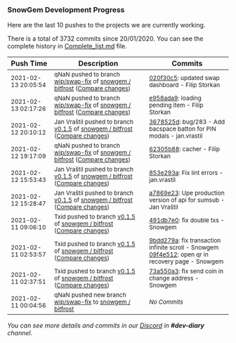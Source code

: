 
### SnowGem Development Progress

Here are the last 10 pushes to the projects we are currently working.

There is a total of 3732 commits since 20/01/2020. You can see the complete history in
 [Complete_list.md](Complete_list.md) file.

| Push Time | Description | Commits |
| --- | --- | --- |
| <sub>2021-02-13 20:05:54</sub> | <sub>qNaN pushed to branch [wip/swap\-fix](https://gitlab.com/snowgem/bitfrost/commits/wip/swap-fix) of [snowgem / bitfrost](https://gitlab.com/snowgem/bitfrost) ([Compare changes](https://gitlab.com/snowgem/bitfrost/compare/e958ada99413004593430d1d3cb76c99d02f383a...020f30c5bf10b4df4acfc2a613d506e2f46d7601))</sub> | <sub>[020f30c5](https://gitlab.com/snowgem/bitfrost/-/commit/020f30c5bf10b4df4acfc2a613d506e2f46d7601): updated swap dashboard - Filip Storkan</sub> |
| <sub>2021-02-13 02:17:26</sub> | <sub>qNaN pushed to branch [wip/swap\-fix](https://gitlab.com/snowgem/bitfrost/commits/wip/swap-fix) of [snowgem / bitfrost](https://gitlab.com/snowgem/bitfrost) ([Compare changes](https://gitlab.com/snowgem/bitfrost/compare/62305b882312f4a67434fae890796bac0ae900af...e958ada99413004593430d1d3cb76c99d02f383a))</sub> | <sub>[e958ada9](https://gitlab.com/snowgem/bitfrost/-/commit/e958ada99413004593430d1d3cb76c99d02f383a): loading pending item - Filip Storkan</sub> |
| <sub>2021-02-12 20:10:12</sub> | <sub>Jan Vraštil pushed to branch [v0\.1\.5](https://gitlab.com/snowgem/bitfrost/commits/v0.1.5) of [snowgem / bitfrost](https://gitlab.com/snowgem/bitfrost) ([Compare changes](https://gitlab.com/snowgem/bitfrost/compare/853e293a41c6786e8bdf580a5e0f75bd7c8fb521...3678525d33dfbc67f1382da524e300baaafc3af5))</sub> | <sub>[3678525d](https://gitlab.com/snowgem/bitfrost/-/commit/3678525d33dfbc67f1382da524e300baaafc3af5): bug/283 - Add bacspace batton for PIN modals - jan.vrastil</sub> |
| <sub>2021-02-12 19:17:09</sub> | <sub>qNaN pushed to branch [wip/swap\-fix](https://gitlab.com/snowgem/bitfrost/commits/wip/swap-fix) of [snowgem / bitfrost](https://gitlab.com/snowgem/bitfrost) ([Compare changes](https://gitlab.com/snowgem/bitfrost/compare/f2fe54a62d065400210644b474e785e8fc6a6d45...62305b882312f4a67434fae890796bac0ae900af))</sub> | <sub>[62305b88](https://gitlab.com/snowgem/bitfrost/-/commit/62305b882312f4a67434fae890796bac0ae900af): cacher - Filip Storkan</sub> |
| <sub>2021-02-12 15:53:43</sub> | <sub>Jan Vraštil pushed to branch [v0\.1\.5](https://gitlab.com/snowgem/bitfrost/commits/v0.1.5) of [snowgem / bitfrost](https://gitlab.com/snowgem/bitfrost) ([Compare changes](https://gitlab.com/snowgem/bitfrost/compare/a7869e23459ec871b19e31a230bc5726d21ef39f...853e293a41c6786e8bdf580a5e0f75bd7c8fb521))</sub> | <sub>[853e293a](https://gitlab.com/snowgem/bitfrost/-/commit/853e293a41c6786e8bdf580a5e0f75bd7c8fb521): Fix lint errors - jan.vrastil</sub> |
| <sub>2021-02-12 15:28:47</sub> | <sub>Jan Vraštil pushed to branch [v0\.1\.5](https://gitlab.com/snowgem/bitfrost/commits/v0.1.5) of [snowgem / bitfrost](https://gitlab.com/snowgem/bitfrost) ([Compare changes](https://gitlab.com/snowgem/bitfrost/compare/491db7e00c54add7c9cabf84ebd6b5a173f85c83...a7869e23459ec871b19e31a230bc5726d21ef39f))</sub> | <sub>[a7869e23](https://gitlab.com/snowgem/bitfrost/-/commit/a7869e23459ec871b19e31a230bc5726d21ef39f): Upe production version of api for sumsub - Jan Vraštil</sub> |
| <sub>2021-02-11 09:06:10</sub> | <sub>Txid pushed to branch [v0\.1\.5](https://gitlab.com/snowgem/bitfrost/commits/v0.1.5) of [snowgem / bitfrost](https://gitlab.com/snowgem/bitfrost) ([Compare changes](https://gitlab.com/snowgem/bitfrost/compare/09f4e5127b772624ab6488240302b414e9b4d230...491db7e00c54add7c9cabf84ebd6b5a173f85c83))</sub> | <sub>[491db7e0](https://gitlab.com/snowgem/bitfrost/-/commit/491db7e00c54add7c9cabf84ebd6b5a173f85c83): fix double txs - Snowgem</sub> |
| <sub>2021-02-11 02:53:57</sub> | <sub>Txid pushed to branch [v0\.1\.5](https://gitlab.com/snowgem/bitfrost/commits/v0.1.5) of [snowgem / bitfrost](https://gitlab.com/snowgem/bitfrost) ([Compare changes](https://gitlab.com/snowgem/bitfrost/compare/73a550a3788468ce2b2f85b257981286b63c0e48...09f4e5127b772624ab6488240302b414e9b4d230))</sub> | <sub>[9bdd279a](https://gitlab.com/snowgem/bitfrost/-/commit/9bdd279a1e7b347d8c9a32224aecd947f77d6f11): fix transaction infinite scroll - Snowgem<br>[09f4e512](https://gitlab.com/snowgem/bitfrost/-/commit/09f4e5127b772624ab6488240302b414e9b4d230): open qr in recovery page - Snowgem</sub> |
| <sub>2021-02-11 02:37:51</sub> | <sub>Txid pushed to branch [v0\.1\.5](https://gitlab.com/snowgem/bitfrost/commits/v0.1.5) of [snowgem / bitfrost](https://gitlab.com/snowgem/bitfrost) ([Compare changes](https://gitlab.com/snowgem/bitfrost/compare/215a7d73534eb81f6e12f4373a145ffde948015e...73a550a3788468ce2b2f85b257981286b63c0e48))</sub> | <sub>[73a550a3](https://gitlab.com/snowgem/bitfrost/-/commit/73a550a3788468ce2b2f85b257981286b63c0e48): fix send coin in change address - Snowgem</sub> |
| <sub>2021-02-11 00:04:56</sub> | <sub>qNaN pushed new branch [wip/swap\-fix](https://gitlab.com/snowgem/bitfrost/commits/wip/swap-fix) to [snowgem / bitfrost](https://gitlab.com/snowgem/bitfrost)</sub> | <sub>_No Commits_</sub> |

_You can see more details and commits in our [Discord](https://discord.gg/zumGnbg) in **#dev-diary** channel._
